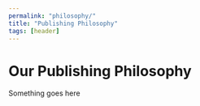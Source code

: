 ```yaml
---
permalink: "philosophy/"
title: "Publishing Philosophy"
tags: [header]
---
```


# Our Publishing Philosophy

Something goes here
